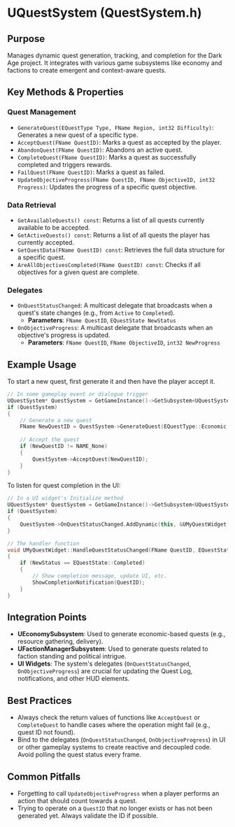 # UQuestSystem (QuestSystem.h)

## Purpose
Manages dynamic quest generation, tracking, and completion for the Dark Age project. It integrates with various game subsystems like economy and factions to create emergent and context-aware quests.

## Key Methods & Properties

### Quest Management
- `GenerateQuest(EQuestType Type, FName Region, int32 Difficulty)`: Generates a new quest of a specific type.
- `AcceptQuest(FName QuestID)`: Marks a quest as accepted by the player.
- `AbandonQuest(FName QuestID)`: Abandons an active quest.
- `CompleteQuest(FName QuestID)`: Marks a quest as successfully completed and triggers rewards.
- `FailQuest(FName QuestID)`: Marks a quest as failed.
- `UpdateObjectiveProgress(FName QuestID, FName ObjectiveID, int32 Progress)`: Updates the progress of a specific quest objective.

### Data Retrieval
- `GetAvailableQuests() const`: Returns a list of all quests currently available to be accepted.
- `GetActiveQuests() const`: Returns a list of all quests the player has currently accepted.
- `GetQuestData(FName QuestID) const`: Retrieves the full data structure for a specific quest.
- `AreAllObjectivesCompleted(FName QuestID) const`: Checks if all objectives for a given quest are complete.

### Delegates
- `OnQuestStatusChanged`: A multicast delegate that broadcasts when a quest's state changes (e.g., from `Active` to `Completed`).
  - **Parameters**: `FName QuestID`, `EQuestState NewStatus`
- `OnObjectiveProgress`: A multicast delegate that broadcasts when an objective's progress is updated.
  - **Parameters**: `FName QuestID`, `FName ObjectiveID`, `int32 NewProgress`

## Example Usage
To start a new quest, first generate it and then have the player accept it.

```cpp
// In some gameplay event or dialogue trigger
UQuestSystem* QuestSystem = GetGameInstance()->GetSubsystem<UQuestSystem>();
if (QuestSystem)
{
    // Generate a new quest
    FName NewQuestID = QuestSystem->GenerateQuest(EQuestType::Economic, FName("PlayerRegion"), 1);
    
    // Accept the quest
    if (NewQuestID != NAME_None)
    {
        QuestSystem->AcceptQuest(NewQuestID);
    }
}
```

To listen for quest completion in the UI:
```cpp
// In a UI widget's Initialize method
UQuestSystem* QuestSystem = GetGameInstance()->GetSubsystem<UQuestSystem>();
if (QuestSystem)
{
    QuestSystem->OnQuestStatusChanged.AddDynamic(this, &UMyQuestWidget::HandleQuestStatusChanged);
}

// The handler function
void UMyQuestWidget::HandleQuestStatusChanged(FName QuestID, EQuestState NewStatus)
{
    if (NewStatus == EQuestState::Completed)
    {
        // Show completion message, update UI, etc.
        ShowCompletionNotification(QuestID);
    }
}
```

## Integration Points
- **UEconomySubsystem**: Used to generate economic-based quests (e.g., resource gathering, delivery).
- **UFactionManagerSubsystem**: Used to generate quests related to faction standing and political intrigue.
- **UI Widgets**: The system's delegates (`OnQuestStatusChanged`, `OnObjectiveProgress`) are crucial for updating the Quest Log, notifications, and other HUD elements.

## Best Practices
- Always check the return values of functions like `AcceptQuest` or `CompleteQuest` to handle cases where the operation might fail (e.g., quest ID not found).
- Bind to the delegates (`OnQuestStatusChanged`, `OnObjectiveProgress`) in UI or other gameplay systems to create reactive and decoupled code. Avoid polling the quest status every frame.

## Common Pitfalls
- Forgetting to call `UpdateObjectiveProgress` when a player performs an action that should count towards a quest.
- Trying to operate on a `QuestID` that no longer exists or has not been generated yet. Always validate the ID if possible.
